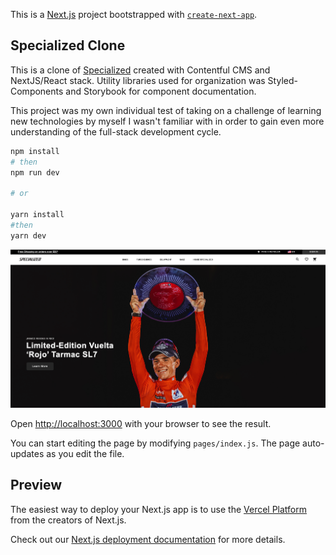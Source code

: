 This is a [Next.js](https://nextjs.org/) project bootstrapped with [`create-next-app`](https://github.com/vercel/next.js/tree/canary/packages/create-next-app).

## Specialized Clone
This is a clone of [Specialized](https://www.specialized.com/us/en) created with Contentful CMS and NextJS/React stack. Utility libraries used for organization was Styled-Components and Storybook for component documentation.

This project was my own individual test of taking on a challenge of learning new technologies by myself I wasn't familiar with in order to gain even more understanding of the full-stack development cycle.

```zsh
npm install
# then
npm run dev

# or

yarn install
#then
yarn dev
```
<img src='/src/assets/images/specialized_mine.png' width='800' height='auto'>

Open [http://localhost:3000](http://localhost:3000) with your browser to see the result.

You can start editing the page by modifying `pages/index.js`. The page auto-updates as you edit the file.

## Preview

The easiest way to deploy your Next.js app is to use the [Vercel Platform](https://vercel.com/new?utm_medium=default-template&filter=next.js&utm_source=create-next-app&utm_campaign=create-next-app-readme) from the creators of Next.js.

Check out our [Next.js deployment documentation](https://nextjs.org/docs/deployment) for more details.
